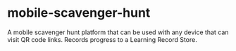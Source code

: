 mobile-scavenger-hunt
=====================

A mobile scavenger hunt platform that can be used with any device that can visit QR code links. Records progress to a Learning Record Store.
